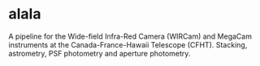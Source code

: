 # alala
A pipeline for the Wide-field Infra-Red Camera (WIRCam) and MegaCam instruments at the Canada-France-Hawaii Telescope (CFHT). Stacking, astrometry, PSF photometry and aperture photometry.
